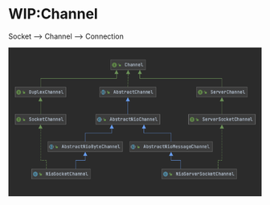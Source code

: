 # WIP:Channel

Socket --&gt; Channel --&gt; Connection

![](../../.gitbook/assets/image%20%2814%29.png)

